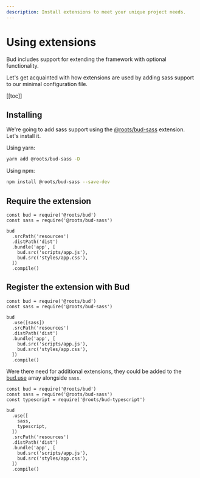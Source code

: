 ```yaml
---
description: Install extensions to meet your unique project needs.
---
```


# Using extensions

Bud includes support for extending the framework with optional functionality.

Let's get acquainted with how extensions are used by adding sass support to our minimal configuration file.

[[toc]]

## Installing

We're going to add sass support using the [@roots/bud-sass](bud-sass.md) extension. Let's install it.

Using yarn:

```sh
yarn add @roots/bud-sass -D
```

Using npm:

```sh
npm install @roots/bud-sass --save-dev
```

## Require the extension

```js{2}
const bud = require('@roots/bud')
const sass = require('@roots/bud-sass')

bud
  .srcPath('resources')
  .distPath('dist')
  .bundle('app', [
    bud.src('scripts/app.js'),
    bud.src('styles/app.css'),
  ])
  .compile()
```

## Register the extension with Bud

```js{5}
const bud = require('@roots/bud')
const sass = require('@roots/bud-sass')

bud
  .use([sass])
  .srcPath('resources')
  .distPath('dist')
  .bundle('app', [
    bud.src('scripts/app.js'),
    bud.src('styles/app.css'),
  ])
  .compile()
```

Were there need for additional extensions, they could be added to the [bud.use](config-use.md) array alongside `sass`.

```js{3,8}
const bud = require('@roots/bud')
const sass = require('@roots/bud-sass')
const typescript = require('@roots/bud-typescript')

bud
  .use([
    sass,
    typescript,
  ])
  .srcPath('resources')
  .distPath('dist')
  .bundle('app', [
    bud.src('scripts/app.js'),
    bud.src('styles/app.css'),
  ])
  .compile()
```
